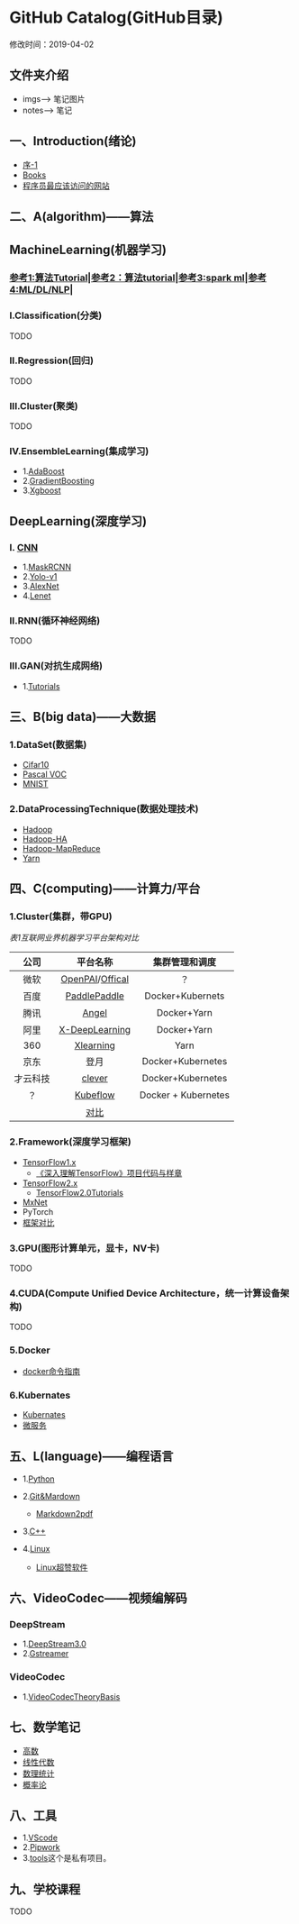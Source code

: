 # GitHub  Catalog(GitHub目录)   
修改时间：2019-04-02   
## 文件夹介绍   
* imgs--> 笔记图片   
* notes--> 笔记   

## 一、Introduction(绪论)  
* [序-1](notes/introduction01.md)  
* [Books](https://github.com/fusimeng/book)  
* [程序员最应该访问的网站](https://github.com/fusimeng/Best-websites-a-programmer-should-visit-zh)   



## 二、A(algorithm)——算法   
## **MachineLearning(机器学习)**   
### [参考1:算法Tutorial](https://github.com/fusimeng/Algorithms-Tutorial)|[参考2：算法tutorial](https://github.com/fusimeng/tutorial)|[参考3:spark ml](https://github.com/fusimeng/spark-ml-source-analysis)|[参考4:ML/DL/NLP](https://github.com/fusimeng/AiLearning)|     

### I.Classification(分类)   
TODO 
### II.Regression(回归)  
TODO
### III.Cluster(聚类)  
TODO  
### IV.EnsembleLearning(集成学习)  
* 1.[AdaBoost](https://github.com/fusimeng/AdaBoost)  
* 2.[GradientBoosting](https://github.com/fusimeng/GradientBoosting)  
* 3.[Xgboost](https://github.com/fusimeng/Xgboost)  
## **DeepLearning(深度学习)** 
### I. [CNN](https://github.com/fusimeng/CNNTutorials)  
* 1.[MaskRCNN](https://github.com/fusimeng/MaskRCNN)  
* 2.[Yolo-v1](https://github.com/fusimeng/Yolo-v1)   
* 3.[AlexNet](https://github.com/fusimeng/AlexNet)   
* 4.[Lenet](https://github.com/fusimeng/LeNet)  

### II.RNN(循环神经网络)  
TODO
### III.GAN(对抗生成网络)  
* 1.[Tutorials](https://github.com/fusimeng/GANTutorials)
## 三、B(big data)——大数据  
### 1.DataSet(数据集)  
* [Cifar10](http://www.cs.toronto.edu/~kriz/cifar.html)  
* [Pascal VOC](http://host.robots.ox.ac.uk/pascal/VOC/)  
* [MNIST](http://yann.lecun.com/exdb/mnist/)  
### 2.DataProcessingTechnique(数据处理技术)  
* [Hadoop](https://github.com/fusimeng/Hadoop)   
* [Hadoop-HA](https://github.com/fusimeng/Hadoop-HA)  
* [Hadoop-MapReduce](https://github.com/fusimeng/Hadoop-MapReduce)    
* [Yarn](https://github.com/fusimeng/Yarn)    

  
## 四、C(computing)——计算力/平台   
### 1.Cluster(集群，带GPU)  
*表1互联网业界机器学习平台架构对比*    
  
|公司 | 平台名称| 集群管理和调度|  
|:----:|:-------:|:--------------:|    
|微软|[OpenPAI](https://github.com/fusimeng/OpenPAI)/[Offical](https://github.com/Microsoft/pai)|？|    
|百度|[PaddlePaddle](https://github.com/PaddlePaddle/)|  Docker+Kubernets|  
|腾讯|[Angel](https://github.com/Angel-ML/angel)|Docker+Yarn|  
|阿里|[X-DeepLearning](https://github.com/alibaba/x-deeplearning)|Docker+Yarn|
|360|[Xlearning](https://github.com/Qihoo360/XLearning)|Yarn|
|京东|登月|Docker+Kubernetes|
|才云科技|[clever](https://caicloud.io/products/clever)|Docker+Kubernetes|
|？|[Kubeflow](https://github.com/kubeflow)|Docker + Kubernetes|
||[对比](notes/clusterframeworkcompare.md)|  
  
### 2.Framework(深度学习框架)   
* [TensorFlow1.x](https://github.com/fusimeng/TensorFlow)   
    * [《深入理解TensorFlow》项目代码与样章](https://github.com/fusimeng/tensorflow-in-depth)  
* [TensorFlow2.x](https://github.com/fusimeng/TensorFlow2.x)      
    *  [TensorFlow2.0Tutorials](https://github.com/fusimeng/TensorFlow2.0Tutorials)   
* [MxNet](https://github.com/fusimeng/MxNet)  
* PyTorch  
* [框架对比](notes/frameworks.md)  
### 3.GPU(图形计算单元，显卡，NV卡)  
TODO  
### 4.CUDA(Compute Unified Device Architecture，统一计算设备架构)   
TODO   
### 5.Docker  
* [docker命令指南](https://github.com/fusimeng/docker-directive)  
### 6.Kubernates  
* [Kubernates]()  
* [微服务](https://github.com/fusimeng/micro-Services-Tutorial)   



  
## 五、L(language)——编程语言   
* 1.[Python](https://github.com/fusimeng/Python)  
* 2.[Git&Mardown](https://github.com/fusimeng/Git)   
    * [Markdown2pdf](https://github.com/fusimeng/transfer)  

* 3.[C++](https://github.com/fusimeng/C)  
* 4.[Linux](https://github.com/fusimeng/Linux)   
    * [Linux超赞软件](https://github.com/fusimeng/Awesome-Linux-Software-zh_CN)   

## 六、VideoCodec——视频编解码  
### DeepStream  
* 1.[DeepStream3.0](https://github.com/fusimeng/DeepStream3.0)  
* 2.[Gstreamer](https://github.com/fusimeng/Gstreamer)  
### VideoCodec  
* 1.[VideoCodecTheoryBasis](https://github.com/fusimeng/VideoCodecTheoryBasis)  

## 七、数学笔记   
* [高数](https://github.com/fusimeng/Math/tree/master/higher_mathematics)  
* [线性代数](https://github.com/fusimeng/Math/tree/master/linear_algebra)  
* [数理统计](https://github.com/fusimeng/Math/tree/master/mathematical_statistics)  
* [概率论](https://github.com/fusimeng/Math/tree/master/probability_theory)  

## 八、工具  
* 1.[VScode](https://github.com/fusimeng/VScode)   
* 2.[Pipwork](https://github.com/fusimeng/pipework)   
* 3.[tools](https://github.com/fusimeng/tools)这个是私有项目。  

## 九、学校课程  
TODO  
## 